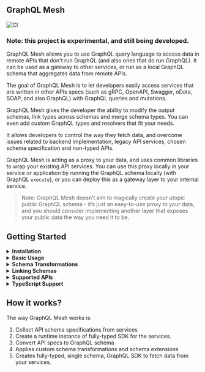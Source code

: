## GraphQL Mesh

![CI](https://github.com/Urigo/graphql-mesh/workflows/CI/badge.svg)

### Note: this project is experimental, and still being developed.

GraphQL Mesh allows you to use GraphQL query language to access data in remote APIs that don't run GraphQL (and also ones that do run GraphQL).
It can be used as a gateway to other services, or run as a local GraphQL schema that aggregates data from remote APIs.

The goal of GraphQL Mesh is to let developers easily access services that are written in other APIs specs (such as gRPC, OpenAPI, Swagger, oData, SOAP, and also GraphQL) with GraphQL queries and mutations.

GraphQL Mesh gives the developer the ability to modify the output schemas, link types across schemas and merge schema types. You can even add custom GraphQL types and resolvers that fit your needs.

It allows developers to control the way they fetch data, and overcome issues related to backend implementation, legacy API services, chosen schema specification and non-typed APIs.

GraphQL Mesh is acting as a proxy to your data, and uses common libraries to wrap your existing API services. You can use this proxy locally in your service or application by running the GraphQL schema locally (with GraphQL `execute`), or you can deploy this as a gateway layer to your internal service.

> Note: GraphQL Mesh doesn’t aim to magically create your utopic public GraphQL schema - it’s just an easy-to-use proxy to your data, and you should consider implementing another layer that exposes your public data the way you need it to be.

## Getting Started

<details>
<summary><strong>Installation</strong></summary>
<p>

GraphQL Mesh comes in multiple packages, which you should install according to your needs.

To get started with the basics, install the following:

```
$ yarn add graphql @graphql-mesh/runtime @graphql-mesh/cli
```

</p>
</details>

<details>
<summary><strong>Basic Usage</strong></summary>
<p>

Now, create the initial GraphQL Mesh configuration file - `.meshrc.yaml`, under your project root, and fill in your sources, for example:

```yaml
sources:
  - name: Wiki
    source: https://api.apis.guru/v2/specs/wikimedia.org/1.0.0/swagger.yaml
    handler:
      name: openapi
```

> Note: If you wish to have auto-complete and documentation in the YAML config file, create `.vscode/settings.json` in your project, with the following content: `{ "yaml.schemas": { "./node_modules/@graphql-mesh/types/dist/config-schema.json": ".meshrc.yaml" }}`

Now, to test your new GraphQL API based on your API specs, you can run:

```
$ yarn graphql-mesh serve
```

This will server a GraphiQL interface with your schema, so you'll be able to test it right away, before intergrating it to your application, you can try to run a test query.

This following will fetch all page views for Wikipedia.org on the past month:

```graphql
query wikipediaMetrics {
  getMetricsPageviewsAggregateProjectAccessAgentGranularityStartEnd(
    access: ALL_ACCESS
    agent: USER
    start: "20200101"
    end: "20200226"
    project: "en.wikipedia.org"
    granularity: DAILY
  ) {
    items {
      views
    }
  }
}
```

Now that you know that your Mesh works, you can use it directly within your application:

```js
const { getMesh, parseConfig } = require('@graphql-mesh/runtime');
const { ApolloServer } = require('apollo-server');

async function test() {
  // This will load the config file from the default location (process.cwd)
  const meshConfig = await parseConfig();
  const { execute, schema, contextBuilder } = await getMesh(meshConfig);

  // Use `execute` to run a query directly and fetch data from your APIs
  const { data, errors } = await execute(/* GraphQL */ `
    query wikipediaMetrics {
      getMetricsPageviewsAggregateProjectAccessAgentGranularityStartEnd(
        access: ALL_ACCESS
        agent: USER
        start: "20200101"
        end: "20200226"
        project: "en.wikipedia.org"
        granularity: MONTHLY
      ) {
        items {
          views
        }
      }
    }
  `);

  // Or, if you wish to make this schema publicly available, expose it using any GraphQL server with the correct context, for example:
  const server = new ApolloServer({
    schema,
    context: contextBuilder
  });
}
```

</p>
</details>

<details>
<summary><strong>Schema Transformations</strong></summary>
<p>

You can add custom resolvers and custom GraphQL schema SDL, and use the API SDK to fetch the data and manipulate it. So the query above could be simplified with custom logic.

This is possible because GraphQL Mesh will make sure to expose all available services in each API in your `context` object. It's named the same as the API name, so to access the API of `Wiki` source, we can do `context.Wiki.api` and use the methods we need. It's useful when you need add custom behaviours, fields and types, and also for linking types between schemas.

To add a new simple field, that just returns the amount of views for the past month, you can wrap it as following in your GraphQL config file, and add custom resolvers file:

```yaml
sources:
  - name: Wiki
    source: https://api.apis.guru/v2/specs/wikimedia.org/1.0.0/swagger.yaml
    handler:
      name: openapi
transformations:
  - type: extend
    sdl: |
      extend type Query {
        viewsInPastMonth(project: String!): Float!
      }
additionalResolvers:
  - ./src/mesh/additional-resolvers.js
```

And implement `src/mesh/additional-resolvers.js` with code that fetches and manipulate the data:

```js
const moment = require('moment');

const resolvers = {
  Query: {
    async viewsInPastMonth(root, args, { Wiki }) {
      const {
        items
      } = await Wiki.api.getMetricsPageviewsAggregateProjectAccessAgentGranularityStartEnd(
        {
          access: 'all-access',
          agent: 'user',
          end: moment().format('YYYYMMDD'),
          start: moment()
            .startOf('month')
            .subtract(1, 'month')
            .format('YYYYMMDD'),
          project: args.project,
          granularity: 'monthly'
        }
      );

      if (!items || items.length === 0) {
        return 0;
      }

      return items[0].views;
    }
  }
};

module.exports = { resolvers };
```

Now running `graphql-mesh serve` will show you this field, and you'll be able to query for it.

And the code that fetches the data could now just do:

```graphql
query viewsInPastMonth {
  viewsInPastMonth(project: "en.wikipedia.org")
}
```

> You can find the complete example under `./examples/javascript-wiki` in this repo.

</p>
</details>

<details>
<summary><strong>Linking Schemas</strong></summary>
<p>
TODO
</p>
</details>

<details>
<summary><strong>Supported APIs</strong></summary>
<p>

The following APIs are supported/planned at the moment. You can easily add custom handlers to load and extend the schema.

| Package                      | Status    | Supported Spec                                                     |
| ---------------------------- | --------- | ------------------------------------------------------------------ |
| `@graphql-mesh/graphql`      | Available | GraphQL endpoint (schema-stitching, based on `graphql-tools-fork`) |
| `@graphql-mesh/openapi`      | Available | Swagger, OpenAPI 2/3 (based on `openapi-to-graphql`)               |
| `@graphql-mesh/json-schema`  | Available | JSON schema structure for request/response                         |
| `@graphql-mesh/postgraphile` | Available | Postgres database schema                                           |
| `@graphql-mesh/odata`        | TODO      | OData specification                                                |
| `@graphql-mesh/grpc`         | WIP       | gRPC and protobuf schemas                                          |

</p>
</details>

<details>
<summary><strong>TypeScript Support</strong></summary>
<p>

### Type safety for custom resolvers

GraphQL Mesh allow API handler packages to provide TypeScript typings in order to have types support in your code.

In order to use the TypeScript support, use the CLI to generate typings file based on your unified GraphQL schema:

```
graphql-mesh typescript --output ./src/generated/mesh.ts
```

Now, you can import `Resolvers` interface from the generated file, and use it as the type for your custom resolvers. It will make sure that your parent value, arguments, context type and return value are fully compatible with the implementation. It will also provide fully typed SDK from the context:

```ts
import { Resolvers } from './generated/mesh';

export const resolvers: Resolvers = {
  // Your custom resolvers here
};
```

### Type safety for fetched data

Instead of using GraphQL operations as string with `execute` - you can use GraphQL Mesh and generate a ready-to-use TypeScript SDK to fetch your data. It will make sure to have type-safety and auto-complete for variables and returned data.

To generate this SDK, start by creating your GraphQL operations in a `.graphql` file, for example:

```graphql
query myQuery($someVar: String!) {
  getSomething(var: $someVar) {
    fieldA
    fieldB
  }
}
```

Now, use GraphQL Mesh CLI and point it to the list of your `.graphql` files, and specify the output path for the TypeScript SDK:

```
graphql-mesh generate-sdk --operations "./src/**/*.graphql" --output ./src/generated/sdk.ts
```

Now, instead of using `execute` manually, you can use the generated `getSdk` method with your a GraphQL Mesh client, and use the functions that are generated based on your operations:

```ts
import { getSdk } from './generated/sdk';
import { getMesh, parseConfig } from '@graphql-mesh/runtime';
import { ApolloServer } from 'apollo-server';

async function test() {
  // Load mesh config and get the sdkClient from it
  const meshConfig = await parseConfig();
  const { sdkRequester } = await getMesh(meshConfig);
  // Get fully-typed SDK using the Mesh client and based on your GraphQL operations
  const sdk = getSdk(sdkRequester);

  // Execute `myQuery` and get a type-safe result
  // Variables and result are typed: { data?: { getSomething: { fieldA: string, fieldB: number }, errors?: GraphQLError[] } }
  const { data, errors } = await sdk.myQuery({ someVar: 'foo' });
}
```

> You can find an example for that [here](https://github.com/Urigo/graphql-mesh/tree/master/examples/postgres-geodb#using-the-generated-sdk)

</p>
</details>

## How it works?

The way GraphQL Mesh works is:

1. Collect API schema specifications from services
2. Create a runtime instance of fully-typed SDK for the services.
3. Convert API specs to GraphQL schema
4. Applies custom schema transformations and schema extensions
5. Creates fully-typed, single schema, GraphQL SDK to fetch data from your services.

